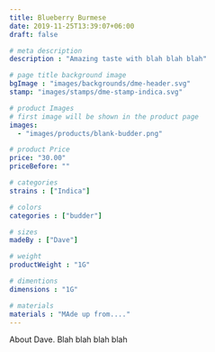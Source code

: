 ```yaml
---
title: Blueberry Burmese
date: 2019-11-25T13:39:07+06:00
draft: false

# meta description
description : "Amazing taste with blah blah blah"

# page title background image
bgImage : "images/backgrounds/dme-header.svg"
stamp: "images/stamps/dme-stamp-indica.svg"

# product Images
# first image will be shown in the product page
images:
  - "images/products/blank-budder.png"

# product Price
price: "30.00"
priceBefore: ""

# categories
strains : ["Indica"]

# colors 
categories : ["budder"]

# sizes
madeBy : ["Dave"]

# weight
productWeight : "1G"

# dimentions
dimensions : "1G"

# materials
materials : "MAde up from...."
---
```


About Dave. Blah blah blah blah